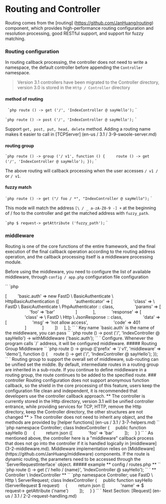 # Routing and Controller

Routing comes from the [routing] (https://github.com/JanHuang/routing) component, which provides high-performance routing configuration and resolution processing, good RESTful support, and support for fuzzy matching.

### Routing configuration

In routing callback processing, the controller does not need to write a namespace, the default controller before appending the `Controller` namespace.

> Version 3.1 controllers have been migrated to the Controller directory, version 3.0 is stored in the `Http / Controller` directory

#### method of routing
 
`` `php
route () -> get ('/', 'IndexController @ sayHello');
`` `

`` `php
route () -> post ('/', 'IndexController @ sayHello');
`` `

Support `get, post, put, head, delete` method. Adding a routing name makes it easier to call in [TCPServer] (en-us / 3.1 / 3-9-swoole-server.md)

#### routing group

`` `php
route () -> group ('/ v1', function () {
    route () -> get ('/', 'IndexController @ sayHello');
});
`` `

The above routing will callback processing when the user accesses `/ v1 /` or `/ v1`.

#### fuzzy match

`` `php
route () -> get ("/ foo / *", "IndexController @ sayHello");
`` `

This mode will match the address `[\ / _ a-zA-Z0-9 -] +` at the beginning of / foo to the controller and get the matched address with `fuzzy_path`.

`` `php
$ request-> getAttribute ('fuzzy_path');
`` `

### middleware

Routing is one of the core functions of the entire framework, and the final execution of the final callback operation according to the routing address operation, and the callback processing itself is a middleware processing module.

Before using the middleware, you need to configure the list of available middleware, through `config / app.php` configuration file configuration

`` `php
<? php

return [
    // some code ...
    / **
     * Http middleware
     * /
    'middleware' => [
        'basic.auth' => new FastD \ BasicAuthenticate \ HttpBasicAuthentication ([
            'authenticator' => [
                'class' => \ FastD \ BasicAuthenticate \ PhpAuthenticator :: class,
                'params' => [
                    'foo' => 'bar'
                ]
            ],
            'response' => [
                'class' => \ FastD \ Http \ JsonResponse :: class,
                'data' => [
                    'msg' => 'not allow access',
                    'code' => 401
                ]
            ]
        ])
    ],
];
`` `

Key name `basic.auth` is the name of the middleware, you can pass

`` `php
route () -> post ('/', 'IndexController @ sayHello') -> withMiddleware ('basic.auth');
`` `

Configure. Whenever the program calls `/` address, it will be configured middleware.

##### Routing Group Middleware

`` `php
route () -> group (['prefix' => '/ v1', 'middleware' => 'demo'], function () {
    route () -> get ('/', 'IndexController @ sayHello');
});
`` `

Routing group to support the overall set of middleware, sub-routing can be unified set the middle. By default, intermediate routes in a routing group are inherited in a sub-route. If you continue to define middleware in a routing group, the route continues to be added to the specified route.

### controller

Routing configuration does not support anonymous function callback, so the shield in the core processing of this feature, users keep the configuration file clean and independent, it is recommended that developers use the controller callback approach.

** The controller is currently stored in the Http directory, version 3.1 will be unified controller entrance, while providing services for TCP, HTTP, remove the Http directory, keep the Controller directory, the other structures are not changed **

> The controller does not need to inherit any object, and the methods are provided by [helper functions] (en-us / 3.1 / 3-7-helpers.md)

`` `php
namespace Controller;


class IndexController
{
    public function sayHello ()
    {
        return json ([
            'foo' => 'bar'
        ]);
    }
}
`` `

As mentioned above, the controller here is a "middleware" callback process that does not go into the controller if it is handled logically in [middleware] (3-2-middleware.md).

Middleware implementation relies on [Middleware] (https://github.com/JanHuang/middleware) components.

If the route is dynamic routing, the parameters need to be accessed through the `ServerRequestInterface` object.

##### example

** config / routes.php **

`` `php
route () -> get ('/ hello / {name}', 'IndexController @ sayHello');
`` `

** Controller \ IndexController **

`` `php
namespace Controller;


use FastD \ Http \ ServerRequest;

class IndexController
{
    public function sayHello (ServerRequest $ request)
    {
        return json ([
            'name' => $ request-> getAttribute ('name')
        ]);
    }
}
`` `

Next Section: [Request] (en-us / 3.1 / 2-2-request-handling.md)